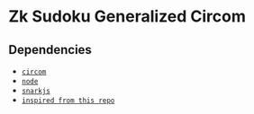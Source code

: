 # Zk Sudoku Generalized Circom

## Dependencies

* [`circom`](https://github.com/iden3/circom)
* [`node`](https://nodejs.org/en/)
* [`snarkjs`](https://github.com/iden3/snarkjs)
* [`inspired from this repo`](https://github.com/Pratyush/zk-mooc-lang-examples/tree/main/circom)


